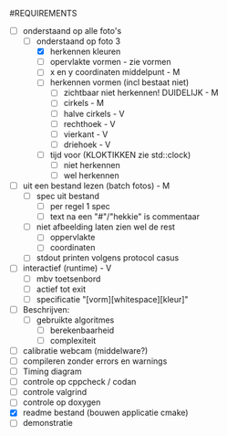 #REQUIREMENTS

* [ ] onderstaand op alle foto's 
  * [ ] onderstaand op foto 3
    * [x] herkennen kleuren
    * [ ] opervlakte vormen - zie vormen
    * [ ] x en y coordinaten middelpunt - M
    * [ ] herkennen vormen (incl bestaat niet)
      *  [ ] zichtbaar niet herkennen! DUIDELIJK - M
      *  [ ] cirkels - M
      *  [ ] halve cirkels - V
      *  [ ] rechthoek - V
      *  [ ] vierkant - V
      *  [ ] driehoek - V
    * [ ] tijd voor (KLOKTIKKEN zie std::clock)
      * [ ] niet herkennen
      * [ ] wel herkennen
* [ ] uit een bestand lezen (batch fotos) - M
  * [ ] spec uit bestand
    * [ ] per regel 1 spec
    * [ ] text na een "#"/"hekkie" is commentaar
  * [ ] niet afbeelding laten zien wel de rest
    * [ ] oppervlakte
    * [ ] coordinaten
  * [ ] stdout printen volgens protocol casus
* [ ] interactief (runtime) - V
  * [ ] mbv toetsenbord
  * [ ] actief tot exit
  * [ ] specificatie "[vorm][whitespace][kleur]"
* [ ] Beschrijven:
  * [ ] gebruikte algoritmes
	* [ ] berekenbaarheid
	* [ ] complexiteit
* [ ] calibratie webcam (middelware?)
* [ ] compileren zonder errors en warnings
* [ ] Timing diagram
* [ ] controle op cppcheck / codan
* [ ] controle valgrind
* [ ] controle op doxygen
* [x] readme bestand (bouwen applicatie cmake)
* [ ] demonstratie
